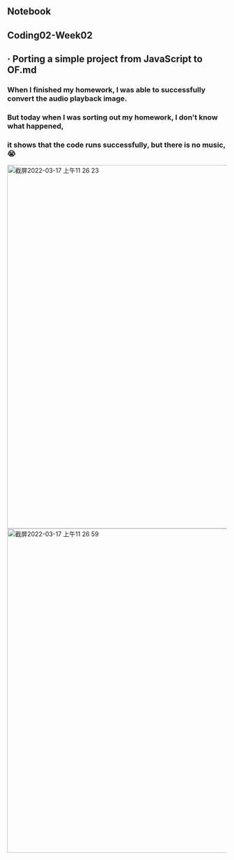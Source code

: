 ## Notebook
## Coding02-Week02
## · Porting a simple project from JavaScript to OF.md

### When I finished my homework, I was able to successfully convert the audio playback image.
### But today when I was sorting out my homework, I don't know what happened, 
### it shows that the code runs successfully, but there is no music, 😭
<img width="832" alt="截屏2022-03-17 上午11 26 23" src="https://user-images.githubusercontent.com/92034503/158799365-c8da599b-63aa-48aa-bdb4-f07efdbbab94.png">
<img width="742" alt="截屏2022-03-17 上午11 26 59" src="https://user-images.githubusercontent.com/92034503/158799367-e37facf9-b328-4d06-8b01-40489266388a.png">

